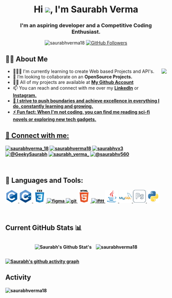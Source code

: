 <h1 align="center">Hi <img src="https://media.tenor.com/SNL9_xhZl9oAAAAi/waving-hand-joypixels.gif" height="32px">, I'm Saurabh Verma</h1>
<h3 align="center">I'm an aspiring developer and a Competitive Coding Enthusiast.</h3>

<p align="center"> <img src="https://komarev.com/ghpvc/?username=saurabhverma18&label=Profile%20views&color=0e75b6&style=flat" alt="saurabhverma18" />
<a href="https://github.com/saurabhverma18?tab=followers">
  <img src="https://img.shields.io/github/followers/saurabhverma18?label=Followers&style=social" alt="GitHub Followers">
</a></p>

## 🙋&zwj;♂️ About Me
<!--image man round roung--><img src="https://user-images.githubusercontent.com/74038190/218265814-3084a4ba-809c-4135-afc0-8685d0f634b3.gif" align="right" height="250px">
<ul dir="auto">
<li>👨🏽&zwj;💻 I'm currently learning to create Web based Projects and API's.</li>
<li>👯 I’m looking to collaborate on an <strong>OpenSource Projects.</strong></li>
<li>👨&zwj;💻 All of my projects are available at <strong><a href="https://github.com/saurabhverma18?tab=repositories">My Github Account</a></strong></li>
<li>📫 You can reach and connect with me over my <a href="https://www.linkedin.com/in/saurabhverma18/" rel="follow"><strong> LinkedIn</a></strong> or <a href="https://www.instagram.com/__saurabhverma__/"><strong>Instagram.</li>
<li>🧗 I strive to push boundaries and achieve excellence in everything I do, constantly learning and growing.</li>
<li>⚡ Fun fact: <strong>When I'm not coding, you can find me reading sci-fi novels or exploring new tech gadgets.</strong></li>
</ul>

<h2 class="heading-element" dir="auto">&#128279 Connect with me:</h2>
<p align="left">
<a href="https://twitter.com/saurabhverma_18" target="blank"><img align="center" src="https://raw.githubusercontent.com/rahuldkjain/github-profile-readme-generator/master/src/images/icons/Social/twitter.svg" alt="saurabhverma_18" height="30" width="40" /></a>
<a href="https://linkedin.com/in/saurabhverma18" target="blank"><img align="center" src="https://raw.githubusercontent.com/rahuldkjain/github-profile-readme-generator/master/src/images/icons/Social/linked-in-alt.svg" alt="saurabhverma18" height="30" width="40" /></a>
<a href="https://www.instagram.com/__saurabhverma__/" target="blank"><img align="center" src="https://raw.githubusercontent.com/rahuldkjain/github-profile-readme-generator/master/src/images/icons/Social/instagram.svg" alt="saurabhvx3" height="30" width="40" /></a>
<a href="https://www.youtube.com/@geekysaurabh" target="blank"><img align="center" src="https://raw.githubusercontent.com/rahuldkjain/github-profile-readme-generator/master/src/images/icons/Social/youtube.svg" alt="@GeekySaurabh" height="30" width="40" /></a>
<a href="https://www.leetcode.com/saurabh_verma_" target="blank"><img align="center" src="https://raw.githubusercontent.com/rahuldkjain/github-profile-readme-generator/master/src/images/icons/Social/leet-code.svg" alt="saurabh_verma_" height="30" width="40" /></a>
<a href="https://www.hackerearth.com/@saurabhv560" target="blank"><img align="center" src="https://raw.githubusercontent.com/rahuldkjain/github-profile-readme-generator/master/src/images/icons/Social/hackerearth.svg" alt="@saurabhv560" height="30" width="40" /></a>
</p>
<br>
<h2 class="heading-element" dir="auto">🚀 Languages and Tools:</h2>

<p align="left"> <a href="https://www.cprogramming.com/" target="_blank" rel="noreferrer"> <img src="https://raw.githubusercontent.com/devicons/devicon/master/icons/c/c-original.svg" alt="c" width="40" height="40"/> </a> <a href="https://www.w3schools.com/cpp/" target="_blank" rel="noreferrer"> <img src="https://raw.githubusercontent.com/devicons/devicon/master/icons/cplusplus/cplusplus-original.svg" alt="cplusplus" width="40" height="40"/> </a> <a href="https://www.w3schools.com/css/" target="_blank" rel="noreferrer"> <img src="https://raw.githubusercontent.com/devicons/devicon/master/icons/css3/css3-original-wordmark.svg" alt="css3" width="40" height="40"/> </a> <a href="https://www.figma.com/" target="_blank" rel="noreferrer"> <img src="https://www.vectorlogo.zone/logos/figma/figma-icon.svg" alt="figma" width="40" height="40"/> </a> <a href="https://git-scm.com/" target="_blank" rel="noreferrer"> <img src="https://www.vectorlogo.zone/logos/git-scm/git-scm-icon.svg" alt="git" width="40" height="40"/> </a> <a href="https://www.w3.org/html/" target="_blank" rel="noreferrer"> <img src="https://raw.githubusercontent.com/devicons/devicon/master/icons/html5/html5-original-wordmark.svg" alt="html5" width="40" height="40"/> </a> <a href="https://ifttt.com/" target="_blank" rel="noreferrer"> <img src="https://www.vectorlogo.zone/logos/ifttt/ifttt-ar21.svg" alt="ifttt" width="40" height="40"/> </a> <a href="https://www.java.com" target="_blank" rel="noreferrer"> <img src="https://raw.githubusercontent.com/devicons/devicon/master/icons/java/java-original.svg" alt="java" width="40" height="40"/> </a> <a href="https://www.mysql.com/" target="_blank" rel="noreferrer"> <img src="https://raw.githubusercontent.com/devicons/devicon/master/icons/mysql/mysql-original-wordmark.svg" alt="mysql" width="40" height="40"/> </a> <a href="https://www.photoshop.com/en" target="_blank" rel="noreferrer"> <img src="https://raw.githubusercontent.com/devicons/devicon/master/icons/photoshop/photoshop-line.svg" alt="photoshop" width="40" height="40"/> </a> <a href="https://www.python.org" target="_blank" rel="noreferrer"> <img src="https://raw.githubusercontent.com/devicons/devicon/master/icons/python/python-original.svg" alt="python" width="40" height="40"/> </a> </p>

<br>




<h2 class="heading-element" dir="auto">Current GitHub Stats 📊</h2>
  
<div style="display: flex; justify-content: center; align-items: center;">
  <p dir="auto">
  <img src="https://github-readme-stats.vercel.app/api?username=saurabhverma18&show_icons=true&hide=prs,discussions_started,discussions_answered,prs_merged,prs_merged_percentage&theme=radical" alt="Saurabh's Github Stat's" style="height: 200px; width: 500px; margin-right: 10px;">
  <img src="https://github-readme-stats.vercel.app/api/top-langs?username=saurabhverma18&show_icons=true&locale=en&layout=donut" alt="saurabhverma18" style="height: 200px; width: auto;">
  </p>
</div>

[![Saurabh's github activity graph](https://github-readme-activity-graph.vercel.app/graph?username=saurabhverma18&theme=github-compact)](https://github.com/saurabhverma18/github-readme-activity-graph)



<h2 class="heading-element" dir="auto">Activity</h2>
<img align="center" src="https://github-readme-streak-stats.herokuapp.com/?user=saurabhverma18&" alt="saurabhverma18" />
